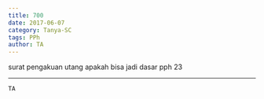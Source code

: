 ```yaml
---
title: 700
date: 2017-06-07
category: Tanya-SC
tags: PPh
author: TA
---
```


surat pengakuan utang apakah bisa jadi dasar pph 23

---



`TA`
